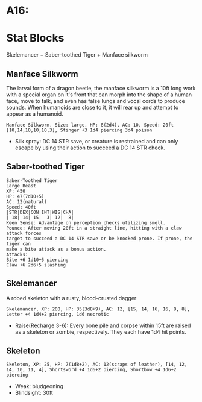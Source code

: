 # A16:
# Stat Blocks
Skelemancer + Saber-toothed Tiger + Manface silkworm


## Manface Silkworm
The larval form of a dragon beetle, the manface silkworm is a 10ft long work with a special organ on it's front that can morph into the shape of a human face, move to talk, and even has false lungs and vocal cords to produce sounds. When humanoids are close to it, it will rear up and attempt to appear as a humanoid.

`Manface Silkworm, Size: large, HP: 8(2d4), AC: 10, Speed: 20ft [10,14,10,10,10,3], Stinger +3 1d4 piercing 3d4 poison`
- Silk spray: DC 14 STR save, or creature is restrained and can only escape by using their action to succeed a DC 14 STR check.

## Saber-toothed Tiger
```
Saber-Toothed Tiger
Large Beast
XP: 450
HP: 47(7d10+5)
AC: 12(natural)
Speed: 40ft
|STR|DEX|CON|INT|WIS|CHA|
| 18| 14| 15|  3| 12|  8|
Keen Sense: Advantage on perception checks utilizing smell.
Pounce: After moving 20ft in a straight line, hitting with a claw attack forces
target to succeed a DC 14 STR save or be knocked prone. If prone, the tiger can
make a bite attack as a bonus action.
Attacks:
Bite +6 1d10+5 piercing
Claw +6 2d6+5 slashing
```

## Skelemancer
A robed skeleton with a rusty, blood-crusted dagger

`Skelemancer, XP: 200, HP: 35(3d8+9), AC: 12, [15, 14, 16, 16, 8, 8], Letter +4 1d4+2 piercing, 1d6 necrotic`
- Raise(Recharge 3-6): Every bone pile and corpse within 15ft are raised as a skeleton or zombie, respectively. They each have 1d4 hit points.

## Skeleton
`Skeleton, XP: 25, HP: 7(1d8+2), AC: 12(scraps of leather), [14, 12, 14, 10, 11, 4], Shortsword +4 1d6+2 piercing, Shortbow +4 1d6+2 piercing`
- Weak: bludgeoning
- Blindsight: 30ft